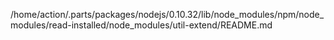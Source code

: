 /home/action/.parts/packages/nodejs/0.10.32/lib/node_modules/npm/node_modules/read-installed/node_modules/util-extend/README.md